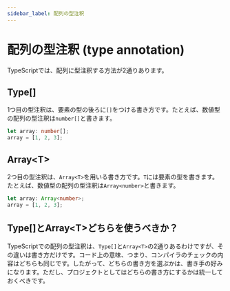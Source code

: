 ```yaml
---
sidebar_label: 配列の型注釈
---
```


# 配列の型注釈 (type annotation)

TypeScriptでは、配列に型注釈する方法が2通りあります。

## Type\[]

1つ目の型注釈は、要素の型の後ろに`[]`をつける書き方です。たとえば、数値型の配列の型注釈は`number[]`と書きます。

```ts twoslash
let array: number[];
array = [1, 2, 3];
```

## Array&lt;T>

2つ目の型注釈は、`Array<T>`を用いる書き方です。`T`には要素の型を書きます。たとえば、数値型の配列の型注釈は`Array<number>`と書きます。

```ts twoslash
let array: Array<number>;
array = [1, 2, 3];
```

## Type\[]とArray&lt;T>どちらを使うべきか？

TypeScriptでの配列の型注釈は、`Type[]`と`Array<T>`の2通りあるわけですが、その違いは書き方だけです。コード上の意味、つまり、コンパイラのチェックの内容はどちらも同じです。したがって、どちらの書き方を選ぶかは、書き手の好みになります。ただし、プロジェクトとしてはどちらの書き方にするかは統一しておくべきです。
